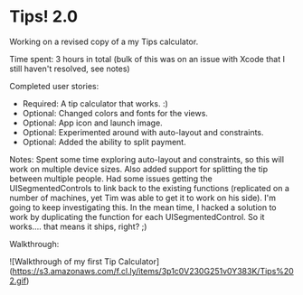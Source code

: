 # Tips! 2.0
Working on a revised copy of a my Tips calculator. 

Time spent: 3 hours in total (bulk of this was on an issue with Xcode that I still haven't resolved, see notes)

Completed user stories:

* Required: A tip calculator that works. :)
* Optional: Changed colors and fonts for the views.
* Optional: App icon and launch image.
* Optional: Experimented around with auto-layout and constraints.
* Optional: Added the ability to split payment.


Notes:
Spent some time exploring auto-layout and constraints, so this will work on multiple device sizes. Also added support for splitting the tip between multiple people. Had some issues getting the UISegmentedControls to link back to the existing functions (replicated on a number of machines, yet Tim was able to get it to work on his side). I'm going to keep investigating this. In the mean time, I hacked a solution to work by duplicating the function for each UISegmentedControl. So it works.... that means it ships, right? ;)


Walkthrough:

![Walkthrough of my first Tip Calculator]
(https://s3.amazonaws.com/f.cl.ly/items/3p1c0V230G251v0Y383K/Tips%202.gif)
